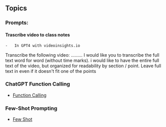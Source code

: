 ## Topics

### Prompts:

#### Trascribe video to class notes

    -   In GPT4 with videoinsights.io

Transcribe the following video: ......... I would like you to transcribe the full text word for word (without time marks). i would like to have the entire full text of the video, but organized for readability by section / point. Leave full text in even if it doesn't fit one of the points

### ChatGPT Function Calling

- [Function Calling](https://promptsninja.com/featured/what-is-chatgpt-function-calling-a-beginners-guide/)

### Few-Shot Prompting

- [Few Shot](https://promptsninja.com/featured/what-is-few-shot-prompting-with-chatgpt-a-beginners-guide/)
